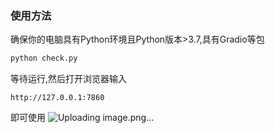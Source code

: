 ### 使用方法
确保你的电脑具有Python环境且Python版本>3.7,具有Gradio等包
```python
python check.py
```
等待运行,然后打开浏览器输入
```
http://127.0.0.1:7860
```
即可使用
![Uploading image.png…]()
